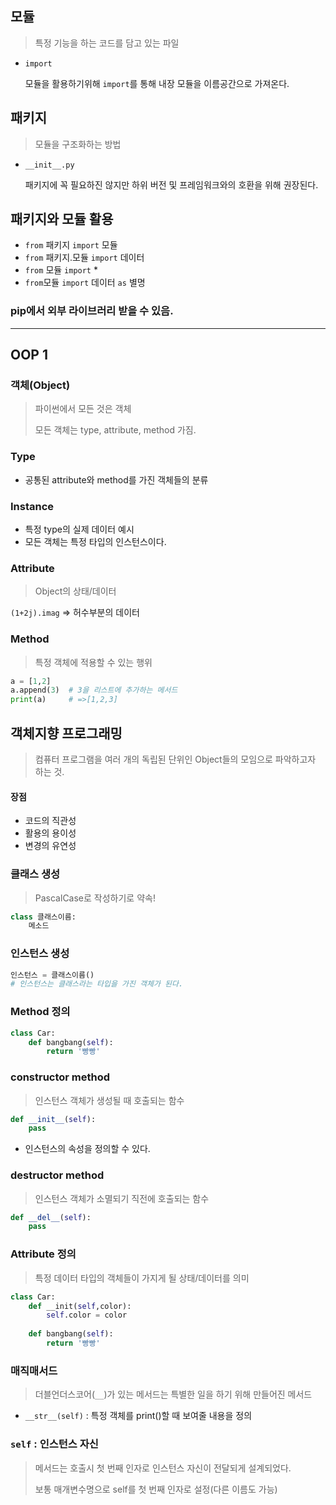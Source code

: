## 모듈

> 특정 기능을 하는 코드를 담고 있는 파일

* `import`

  모듈을 활용하기위해 `import`를 통해 내장 모듈을 이름공간으로 가져온다.



## 패키지

> 모듈을 구조화하는 방법

* `__init__.py`

  패키지에 꼭 필요하진 않지만 하위 버전 및 프레임워크와의 호환을 위해 권장된다.



## 패키지와 모듈 활용

* `from` 패키지 `import` 모듈 
* `from` 패키지.모듈 `import` 데이터
* `from` 모듈 `import` *
* `from`모듈 `import` 데이터 `as` 별명



### pip에서 외부 라이브러리 받을 수 있음.





---





## OOP 1

### 객체(Object)

> 파이썬에서 모든 것은 객체
>
> 모든 객체는 type, attribute, method 가짐.



### Type

* 공통된 attribute와 method를 가진 객체들의 분류



### Instance

* 특정 type의 실제 데이터 예시
* 모든 객체는 특정 타입의 인스턴스이다.



### Attribute

> Object의 상태/데이터 

`(1+2j).imag`   => 허수부분의 데이터



### Method

> 특정 객체에 적용할 수 있는 행위

```python
a = [1,2]
a.append(3)  # 3을 리스트에 추가하는 메서드
print(a)  	 # =>[1,2,3]
```







## 객체지향 프로그래밍

> 컴퓨터 프로그램을 여러 개의 독립된 단위인 Object들의 모임으로 파악하고자 하는 것.

#### 장점

* 코드의 직관성
* 활용의 용이성
* 변경의 유연성





### 클래스 생성

> PascalCase로 작성하기로 약속!

```python
class 클래스이름:
    메소드
```





### 인스턴스 생성

```python
인스턴스 = 클래스이름()
# 인스턴스는 클래스라는 타입을 가진 객체가 된다.
```





### Method 정의

```python
class Car:
    def bangbang(self):
        return '빵빵'
```





### constructor method

> 인스턴스 객체가 생성될 때 호출되는 함수

```python
def __init__(self):
    pass
```

* 인스턴스의 속성을 정의할 수 있다.





### destructor method

> 인스턴스 객체가 소멸되기 직전에 호출되는 함수

```python
def __del__(self):
    pass
```





### Attribute 정의

> 특정 데이터 타입의 객체들이 가지게 될 상태/데이터를 의미

```python
class Car:
    def __init(self,color):
        self.color = color
        
    def bangbang(self):
        return '빵빵'
```





### 매직매서드

> 더블언더스코어(`__`)가 있는 메서드는 특별한 일을 하기 위해 만들어진 메서드

* `__str__(self)` : 특정 객체를 print()할 때 보여줄 내용을 정의





### `self` : 인스턴스 자신

> 메서드는 호출시 첫 번째 인자로 인스턴스 자신이 전달되게 설계되었다.
>
> 보통 매개변수명으로 self를 첫 번째 인자로 설정(다른 이름도 가능)

